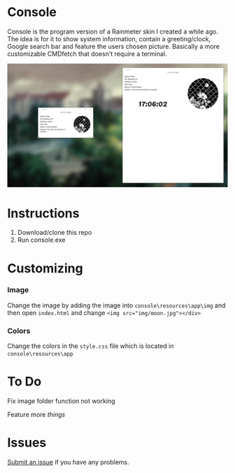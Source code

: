 # Console
Console is the program version of a Rainmeter skin I created a while ago. The idea is for it to show system information, contain a greeting/clock, Google search bar and feature the users chosen picture. Basically a more customizable CMDfetch that doesn't require a terminal.

![preview](https://github.com/chloechantelle/console/blob/master/preview.png "Preview")

# Instructions

1. Download/clone this repo
2. Run console.exe

# Customizing

<h3>Image</h3>

Change the image by adding the image into `console\resources\app\img` and then open `index.html` and change `<img src="img/moon.jpg"></div>` 

<h3>Colors</h3>

Change the colors in the `style.css` file which is located in `console\resources\app`

# To Do
Fix image folder function not working

Feature more <i>things</i>

# Issues
<a href="https://github.com/chloechantelle/console/issues/new">Submit an issue</a> if you have any problems.
